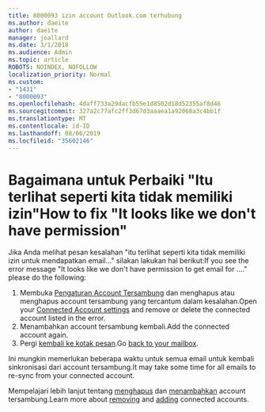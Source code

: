 ```yaml
---
title: 8000093 izin account Outlook.com terhubung
ms.author: daeite
author: daeite
manager: joallard
ms.date: 3/1/2018
ms.audience: Admin
ms.topic: article
ROBOTS: NOINDEX, NOFOLLOW
localization_priority: Normal
ms.custom:
- "1431"
- "8000093"
ms.openlocfilehash: 4daff733a29dacfb55e1d8502d18d52355af8d46
ms.sourcegitcommit: 327a2c77afc2ff3d67d3aaaea1a92068a3c4bb1f
ms.translationtype: MT
ms.contentlocale: id-ID
ms.lasthandoff: 08/06/2019
ms.locfileid: "35602146"
---
```

# <a name="how-to-fix-it-looks-like-we-dont-have-permission"></a><span data-ttu-id="93795-102">Bagaimana untuk Perbaiki "Itu terlihat seperti kita tidak memiliki izin"</span><span class="sxs-lookup"><span data-stu-id="93795-102">How to fix "It looks like we don't have permission"</span></span>

<span data-ttu-id="93795-103">Jika Anda melihat pesan kesalahan "itu terlihat seperti kita tidak memiliki izin untuk mendapatkan email..." silakan lakukan hal berikut:</span><span class="sxs-lookup"><span data-stu-id="93795-103">If you see the error message "It looks like we don't have permission to get email for ...." please do the following:</span></span>

1. <span data-ttu-id="93795-104">Membuka [Pengaturan Account Tersambung](https://outlook.live.com/mail/options/mail/accounts) dan menghapus atau menghapus account tersambung yang tercantum dalam kesalahan.</span><span class="sxs-lookup"><span data-stu-id="93795-104">Open your [Connected Account settings](https://outlook.live.com/mail/options/mail/accounts) and remove or delete the connected account listed in the error.</span></span>
2. <span data-ttu-id="93795-105">Menambahkan account tersambung kembali.</span><span class="sxs-lookup"><span data-stu-id="93795-105">Add the connected account again.</span></span>
3. <span data-ttu-id="93795-106">Pergi [kembali ke kotak pesan](https://outlook.live.com/mail/inbox).</span><span class="sxs-lookup"><span data-stu-id="93795-106">Go [back to your mailbox](https://outlook.live.com/mail/inbox).</span></span>

<span data-ttu-id="93795-107">Ini mungkin memerlukan beberapa waktu untuk semua email untuk kembali sinkronisasi dari account tersambung.</span><span class="sxs-lookup"><span data-stu-id="93795-107">It may take some time for all emails to re-sync from your connected account.</span></span>

<span data-ttu-id="93795-108">Mempelajari lebih lanjut tentang [menghapus](https://support.office.com/article/0b9a6b95-ff1b-46c1-bf60-d6b3b82c5ac8?wt.mc_id=Office_Outlook_com_Alchemy) dan [menambahkan](https://support.office.com/article/c5224df4-5885-4e79-91ba-523aa743f0ba?wt.mc_id=Office_Outlook_com_Alchemy) account tersambung.</span><span class="sxs-lookup"><span data-stu-id="93795-108">Learn more about [removing](https://support.office.com/article/0b9a6b95-ff1b-46c1-bf60-d6b3b82c5ac8?wt.mc_id=Office_Outlook_com_Alchemy) and [adding](https://support.office.com/article/c5224df4-5885-4e79-91ba-523aa743f0ba?wt.mc_id=Office_Outlook_com_Alchemy) connected accounts.</span></span>